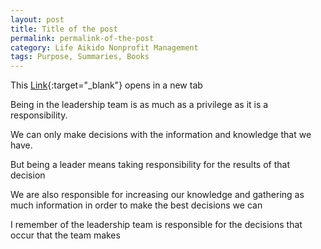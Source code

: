 ```yaml
---
layout: post
title: Title of the post
permalink: permalink-of-the-post
category: Life Aikido Nonprofit Management
tags: Purpose, Summaries, Books
---
```



This [Link](){:target="_blank"} opens in a new tab 

Being in the leadership team is as much as a privilege as it is a responsibility.

We can only make decisions with the information and knowledge that we have.

But being a leader means taking responsibility for the results of that decision

We are also responsible for increasing our knowledge and gathering as much information in order to make the best decisions we can

I remember of the leadership team is responsible for the decisions that occur that the team makes
